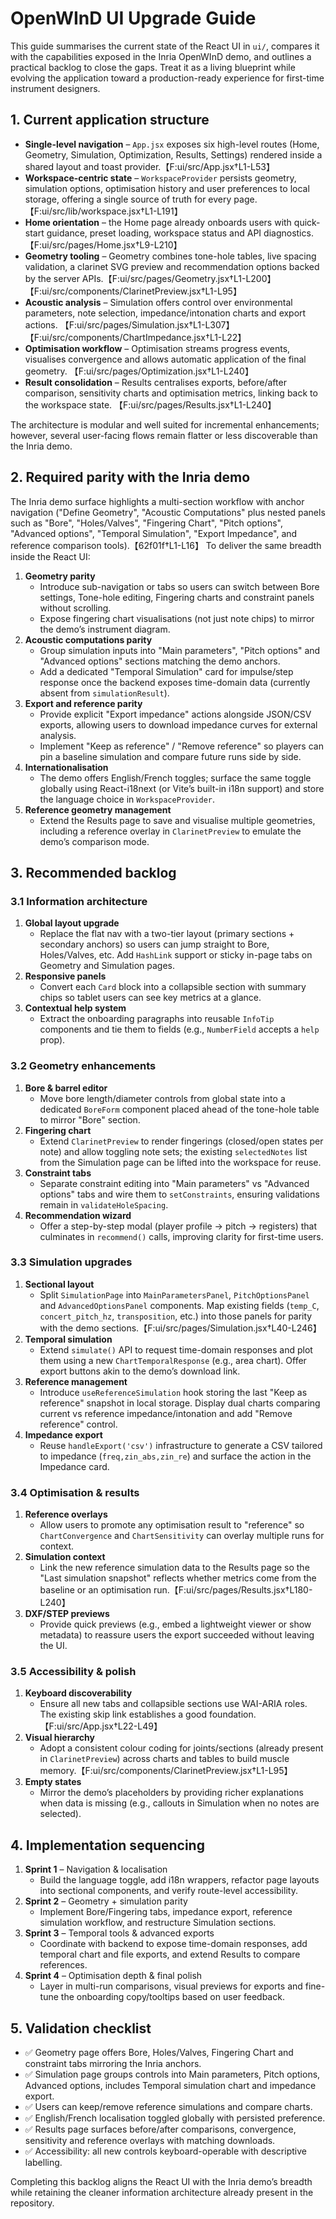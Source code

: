 # OpenWInD UI Upgrade Guide

This guide summarises the current state of the React UI in `ui/`, compares it with the
capabilities exposed in the Inria OpenWInD demo, and outlines a practical backlog to
close the gaps. Treat it as a living blueprint while evolving the application toward a
production-ready experience for first-time instrument designers.

## 1. Current application structure

* **Single-level navigation** – `App.jsx` exposes six high-level routes (Home,
  Geometry, Simulation, Optimization, Results, Settings) rendered inside a shared
  layout and toast provider.【F:ui/src/App.jsx†L1-L53】
* **Workspace-centric state** – `WorkspaceProvider` persists geometry, simulation
  options, optimisation history and user preferences to local storage, offering a
  single source of truth for every page.【F:ui/src/lib/workspace.jsx†L1-L191】
* **Home orientation** – the Home page already onboards users with quick-start
  guidance, preset loading, workspace status and API diagnostics.【F:ui/src/pages/Home.jsx†L9-L210】
* **Geometry tooling** – Geometry combines tone-hole tables, live spacing
  validation, a clarinet SVG preview and recommendation options backed by the
  server APIs.【F:ui/src/pages/Geometry.jsx†L1-L200】【F:ui/src/components/ClarinetPreview.jsx†L1-L95】
* **Acoustic analysis** – Simulation offers control over environmental
  parameters, note selection, impedance/intonation charts and export actions.
  【F:ui/src/pages/Simulation.jsx†L1-L307】【F:ui/src/components/ChartImpedance.jsx†L1-L22】
* **Optimisation workflow** – Optimisation streams progress events, visualises
  convergence and allows automatic application of the final geometry.
  【F:ui/src/pages/Optimization.jsx†L1-L240】
* **Result consolidation** – Results centralises exports, before/after comparison,
  sensitivity charts and optimisation metrics, linking back to the workspace state.
  【F:ui/src/pages/Results.jsx†L1-L240】

The architecture is modular and well suited for incremental enhancements; however,
several user-facing flows remain flatter or less discoverable than the Inria demo.

## 2. Required parity with the Inria demo

The Inria demo surface highlights a multi-section workflow with anchor navigation
("Define Geometry", "Acoustic Computations" plus nested panels such as "Bore",
"Holes/Valves", "Fingering Chart", "Pitch options", "Advanced options",
"Temporal Simulation", "Export Impedance", and reference comparison tools).【62f01f†L1-L16】
To deliver the same breadth inside the React UI:

1. **Geometry parity**
   * Introduce sub-navigation or tabs so users can switch between Bore settings,
     Tone-hole editing, Fingering charts and constraint panels without scrolling.
   * Expose fingering chart visualisations (not just note chips) to mirror the demo’s
     instrument diagram.
2. **Acoustic computations parity**
   * Group simulation inputs into "Main parameters", "Pitch options" and
     "Advanced options" sections matching the demo anchors.
   * Add a dedicated "Temporal Simulation" card for impulse/step response once the
     backend exposes time-domain data (currently absent from `simulationResult`).
3. **Export and reference parity**
   * Provide explicit "Export impedance" actions alongside JSON/CSV exports,
     allowing users to download impedance curves for external analysis.
   * Implement "Keep as reference" / "Remove reference" so players can pin a
     baseline simulation and compare future runs side by side.
4. **Internationalisation**
   * The demo offers English/French toggles; surface the same toggle globally using
     React-i18next (or Vite’s built-in i18n support) and store the language choice in
     `WorkspaceProvider`.
5. **Reference geometry management**
   * Extend the Results page to save and visualise multiple geometries, including a
     reference overlay in `ClarinetPreview` to emulate the demo’s comparison mode.

## 3. Recommended backlog

### 3.1 Information architecture

1. **Global layout upgrade**
   * Replace the flat nav with a two-tier layout (primary sections + secondary
     anchors) so users can jump straight to Bore, Holes/Valves, etc. Add `HashLink`
     support or sticky in-page tabs on Geometry and Simulation pages.
2. **Responsive panels**
   * Convert each `Card` block into a collapsible section with summary chips so
     tablet users can see key metrics at a glance.
3. **Contextual help system**
   * Extract the onboarding paragraphs into reusable `InfoTip` components and tie
     them to fields (e.g., `NumberField` accepts a `help` prop).

### 3.2 Geometry enhancements

1. **Bore & barrel editor**
   * Move bore length/diameter controls from global state into a dedicated `BoreForm`
     component placed ahead of the tone-hole table to mirror "Bore" section.
2. **Fingering chart**
   * Extend `ClarinetPreview` to render fingerings (closed/open states per note) and
     allow toggling note sets; the existing `selectedNotes` list from the Simulation
     page can be lifted into the workspace for reuse.
3. **Constraint tabs**
   * Separate constraint editing into "Main parameters" vs "Advanced options" tabs
     and wire them to `setConstraints`, ensuring validations remain in
     `validateHoleSpacing`.
4. **Recommendation wizard**
   * Offer a step-by-step modal (player profile → pitch → registers) that culminates
     in `recommend()` calls, improving clarity for first-time users.

### 3.3 Simulation upgrades

1. **Sectional layout**
   * Split `SimulationPage` into `MainParametersPanel`, `PitchOptionsPanel` and
     `AdvancedOptionsPanel` components. Map existing fields (`temp_C`, `concert_pitch_hz`,
     `transposition`, etc.) into those panels for parity with the demo sections.【F:ui/src/pages/Simulation.jsx†L40-L246】
2. **Temporal simulation**
   * Extend `simulate()` API to request time-domain responses and plot them using a
     new `ChartTemporalResponse` (e.g., area chart). Offer export buttons akin to the
     demo’s download link.
3. **Reference management**
   * Introduce `useReferenceSimulation` hook storing the last "Keep as reference"
     snapshot in local storage. Display dual charts comparing current vs reference
     impedance/intonation and add "Remove reference" control.
4. **Impedance export**
   * Reuse `handleExport('csv')` infrastructure to generate a CSV tailored to
     impedance (`freq,zin_abs,zin_re`) and surface the action in the Impedance card.

### 3.4 Optimisation & results

1. **Reference overlays**
   * Allow users to promote any optimisation result to "reference" so
     `ChartConvergence` and `ChartSensitivity` can overlay multiple runs for context.
2. **Simulation context**
   * Link the new reference simulation data to the Results page so the "Last
     simulation snapshot" reflects whether metrics come from the baseline or an
     optimisation run.【F:ui/src/pages/Results.jsx†L180-L240】
3. **DXF/STEP previews**
   * Provide quick previews (e.g., embed a lightweight viewer or show metadata) to
     reassure users the export succeeded without leaving the UI.

### 3.5 Accessibility & polish

1. **Keyboard discoverability**
   * Ensure all new tabs and collapsible sections use WAI-ARIA roles. The existing
     skip link establishes a good foundation.【F:ui/src/App.jsx†L22-L49】
2. **Visual hierarchy**
   * Adopt a consistent colour coding for joints/sections (already present in
     `ClarinetPreview`) across charts and tables to build muscle memory.【F:ui/src/components/ClarinetPreview.jsx†L1-L95】
3. **Empty states**
   * Mirror the demo’s placeholders by providing richer explanations when data is
     missing (e.g., callouts in Simulation when no notes are selected).

## 4. Implementation sequencing

1. **Sprint 1** – Navigation & localisation
   * Build the language toggle, add i18n wrappers, refactor page layouts into
     sectional components, and verify route-level accessibility.
2. **Sprint 2** – Geometry + simulation parity
   * Implement Bore/Fingering tabs, impedance export, reference simulation
     workflow, and restructure Simulation sections.
3. **Sprint 3** – Temporal tools & advanced exports
   * Coordinate with backend to expose time-domain responses, add temporal chart and
     file exports, and extend Results to compare references.
4. **Sprint 4** – Optimisation depth & final polish
   * Layer in multi-run comparisons, visual previews for exports and fine-tune the
     onboarding copy/tooltips based on user feedback.

## 5. Validation checklist

* ✅ Geometry page offers Bore, Holes/Valves, Fingering Chart and constraint tabs
  mirroring the Inria anchors.
* ✅ Simulation page groups controls into Main parameters, Pitch options, Advanced
  options, includes Temporal simulation chart and impedance export.
* ✅ Users can keep/remove reference simulations and compare charts.
* ✅ English/French localisation toggled globally with persisted preference.
* ✅ Results page surfaces before/after comparisons, convergence, sensitivity and
  reference overlays with matching downloads.
* ✅ Accessibility: all new controls keyboard-operable with descriptive labelling.

Completing this backlog aligns the React UI with the Inria demo’s breadth while
retaining the cleaner information architecture already present in the repository.

